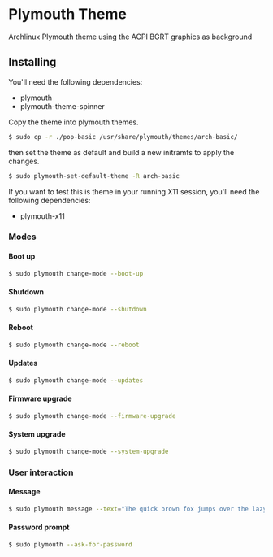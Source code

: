 # Plymouth Theme

Archlinux Plymouth theme using the ACPI BGRT graphics as background

## Installing

You'll need the following dependencies:
* plymouth
* plymouth-theme-spinner

Copy the theme into plymouth themes.

```bash
$ sudo cp -r ./pop-basic /usr/share/plymouth/themes/arch-basic/
```

then set the theme as default and build a new initramfs to apply the changes.

```bash
$ sudo plymouth-set-default-theme -R arch-basic
```

If you want to test this is theme in your running X11 session, you'll need the following dependencies:
* plymouth-x11

### Modes

#### Boot up
```bash
$ sudo plymouth change-mode --boot-up
```
#### Shutdown
```bash
$ sudo plymouth change-mode --shutdown
```
#### Reboot
```bash
$ sudo plymouth change-mode --reboot
```
#### Updates
```bash
$ sudo plymouth change-mode --updates
```
#### Firmware upgrade
```bash
$ sudo plymouth change-mode --firmware-upgrade
```
#### System upgrade
```bash
$ sudo plymouth change-mode --system-upgrade
```
### User interaction

#### Message
```bash
$ sudo plymouth message --text="The quick brown fox jumps over the lazy dog"
```
#### Password prompt
```bash
$ sudo plymouth --ask-for-password
```
